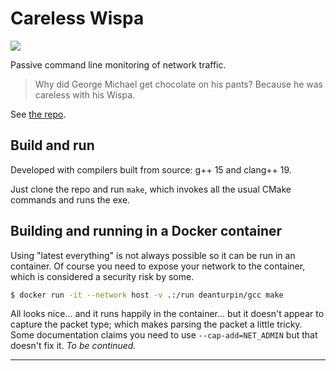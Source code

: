 # Careless Wispa

[![](https://gitlab.com/deanturpin/wispa/badges/main/pipeline.svg)](https://gitlab.com/deanturpin/wispa/-/pipelines)

Passive command line monitoring of network traffic.

> Why did George Michael get chocolate on his pants? Because he was careless with his Wispa.

See [the repo](https://gitlab.com/deanturpin/wispa).

## Build and run

Developed with compilers built from source: g++ 15 and clang++ 19.

Just clone the repo and run `make`, which invokes all the usual CMake commands and runs the exe.

## Building and running in a Docker container

Using "latest everything" is not always possible so it can be run in an container. Of course you need to expose your network to the container, which is considered a security risk by some.

```bash
$ docker run -it --network host -v .:/run deanturpin/gcc make
```

All looks nice... and it runs happily in the container... but it doesn't appear to capture the packet type; which makes parsing the packet a little tricky. Some documentation claims you need to use `--cap-add=NET_ADMIN` but that doesn't fix it. _To be continued._

---
